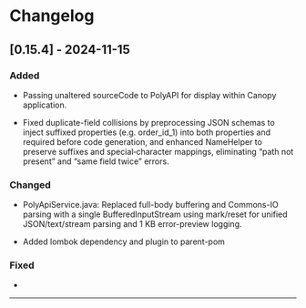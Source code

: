 # Changelog

## [0.15.4] - 2024-11-15

### Added

- Passing unaltered sourceCode to PolyAPI for display within Canopy application.

- Fixed duplicate-field collisions by preprocessing JSON schemas to inject suffixed properties (e.g. order_id_1) into both properties and required before code generation, and enhanced NameHelper to preserve suffixes and special‐character mappings, eliminating “path not present” and “same field twice” errors.

### Changed

- PolyApiService.java: Replaced full-body buffering and Commons-IO parsing with a single BufferedInputStream using mark/reset for unified JSON/text/stream parsing and 1 KB error-preview logging.

- Added lombok dependency and plugin to parent-pom

### Fixed

- 

---